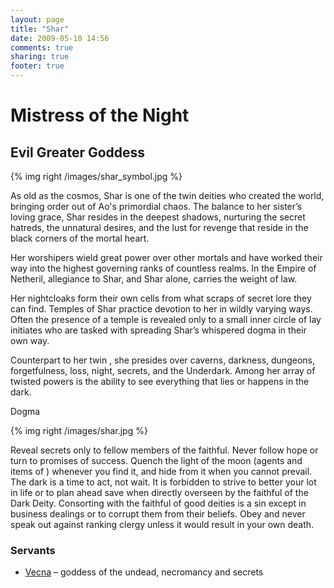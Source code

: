 ```yaml
---
layout: page
title: "Shar"
date: 2009-05-10 14:56
comments: true
sharing: true
footer: true
---
```

# Mistress of the Night
## Evil Greater Goddess

{% img right /images/shar_symbol.jpg %}

As old as the cosmos, Shar is one of the twin deities who created the world, bringing order out of Ao's primordial chaos. The balance to her sister’s loving grace, Shar resides in the deepest shadows, nurturing the secret hatreds, the unnatural desires, and the lust for revenge that reside in the black corners of the mortal heart.

Her worshipers wield great power over other mortals and have worked their way into the highest governing ranks of countless realms. In the Empire of Netheril, allegiance to Shar, and Shar alone, carries the weight of law.

Her nightcloaks form their own cells from what scraps of secret lore they can find. Temples of Shar practice devotion to her in wildly varying ways. Often the presence of a temple is revealed only to a small inner circle of lay initiates who are tasked with spreading Shar’s whispered dogma in their own way.

Counterpart to her twin , she presides over caverns, darkness, dungeons, forgetfulness, loss, night, secrets, and the Underdark. Among her array of twisted powers is the ability to see everything that lies or happens in the dark.

Dogma

{% img right /images/shar.jpg %}

Reveal secrets only to fellow members of the faithful. Never follow hope or turn to promises of success. Quench the light of the moon (agents and items of ) whenever you find it, and hide from it when you cannot prevail. The dark is a time to act, not wait. It is forbidden to strive to better your lot in life or to plan ahead save when directly overseen by the faithful of the Dark Deity. Consorting with the faithful of good deities is a sin except in business dealings or to corrupt them from their beliefs. Obey and never speak out against ranking clergy unless it would result in your own death.

### Servants

* [Vecna](/deities/Vecna.html) – goddess of the undead, necromancy and secrets